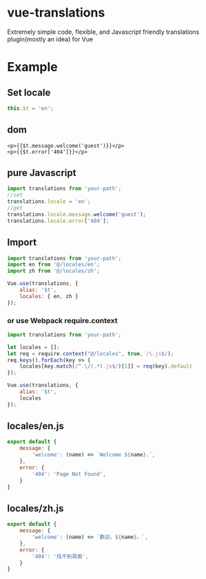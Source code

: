 # vue-translations
Extremely simple code, flexible, and Javascript friendly translations plugin(mostly an idea) for Vue
# Example
## Set locale
```javascript
this.$t = 'en';
```
## dom
```vue
<p>{{$t.message.welcome('guest')}}</p>
<p>{{$t.error['404']}}</p>
```
## pure Javascript
```javascript
import translations from 'your-path';
//set
translations.locale = 'en';
//get
translations.locale.message.welcome('guest');
translations.locale.error['404'];
```
## Import
```javascript
import translations from 'your-path';
import en from '@/locales/en';
import zh from '@/locales/zh';

Vue.use(translations, {
    alias: '$t',
    locales: { en, zh }
});
```
### or use Webpack require.context
```javascript
import translations from 'your-path';

let locales = [];
let req = require.context("@/locales", true, /\.js$/);
req.keys().forEach(key => {
    locales[key.match(/^.\/(.*).js$/)[1]] = req(key).default
});

Vue.use(translations, {
    alias: '$t',
    locales
});
```
## locales/en.js
```javascript
export default {
    message: {
        'welcome': (name) => `Welcome ${name}.`,
    },
    error: {
        '404': 'Page Not Found',
    }
}
```
## locales/zh.js
```javascript
export default {
    message: {
        'welcome': (name) => `歡迎，${name}。`,
    },
    error: {
        '404': '找不到頁面',
    }
}
```
